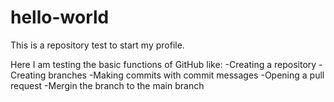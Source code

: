 # hello-world
This is a repository test to start my profile.

Here I am testing the basic functions of GitHub like:
-Creating a repository
-Creating branches
-Making commits with commit messages
-Opening a pull request
-Mergin the branch to the main branch
